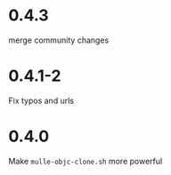 0.4.3
====

merge community changes

0.4.1-2
====

Fix typos and urls

0.4.0
====

Make `mulle-objc-clone.sh` more powerful